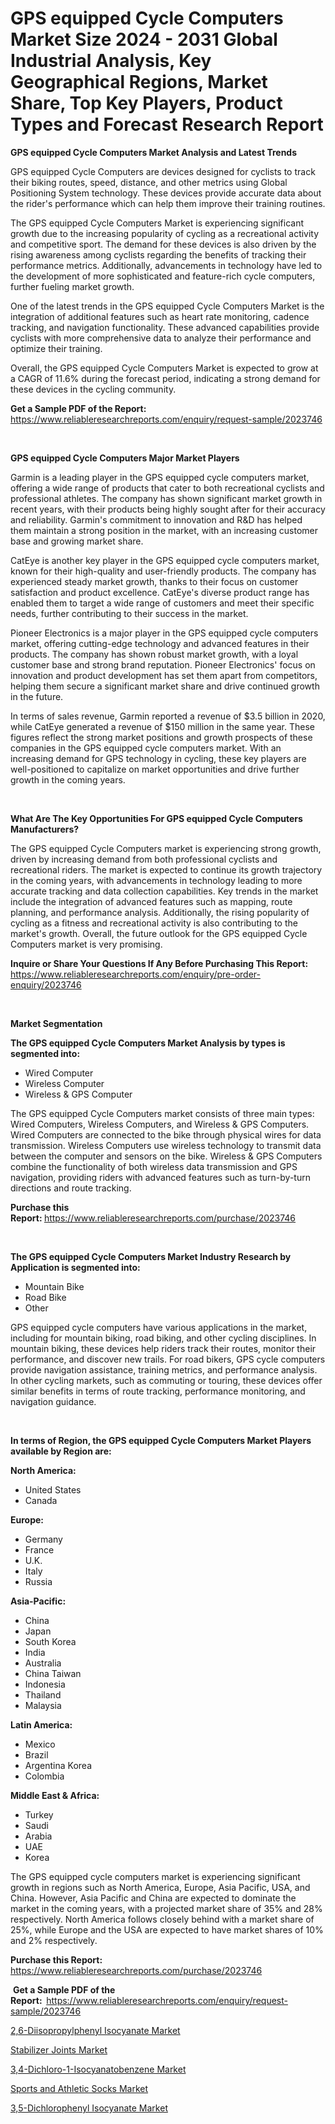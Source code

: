 <p><h1>GPS equipped Cycle Computers Market Size 2024 - 2031 Global Industrial Analysis, Key Geographical Regions, Market Share, Top Key Players, Product Types and Forecast Research Report</h1></p><p><strong>GPS equipped Cycle Computers Market Analysis and Latest Trends</strong></p>
<p><p>GPS equipped Cycle Computers are devices designed for cyclists to track their biking routes, speed, distance, and other metrics using Global Positioning System technology. These devices provide accurate data about the rider's performance which can help them improve their training routines.</p><p>The GPS equipped Cycle Computers Market is experiencing significant growth due to the increasing popularity of cycling as a recreational activity and competitive sport. The demand for these devices is also driven by the rising awareness among cyclists regarding the benefits of tracking their performance metrics. Additionally, advancements in technology have led to the development of more sophisticated and feature-rich cycle computers, further fueling market growth.</p><p>One of the latest trends in the GPS equipped Cycle Computers Market is the integration of additional features such as heart rate monitoring, cadence tracking, and navigation functionality. These advanced capabilities provide cyclists with more comprehensive data to analyze their performance and optimize their training.</p><p>Overall, the GPS equipped Cycle Computers Market is expected to grow at a CAGR of 11.6% during the forecast period, indicating a strong demand for these devices in the cycling community.</p></p>
<p><strong>Get a Sample PDF of the Report:&nbsp;</strong> <a href="https://www.reliableresearchreports.com/enquiry/request-sample/2023746">https://www.reliableresearchreports.com/enquiry/request-sample/2023746</a></p>
<p>&nbsp;</p>
<p><strong>GPS equipped Cycle Computers Major Market Players</strong></p>
<p><p>Garmin is a leading player in the GPS equipped cycle computers market, offering a wide range of products that cater to both recreational cyclists and professional athletes. The company has shown significant market growth in recent years, with their products being highly sought after for their accuracy and reliability. Garmin's commitment to innovation and R&D has helped them maintain a strong position in the market, with an increasing customer base and growing market share.</p><p>CatEye is another key player in the GPS equipped cycle computers market, known for their high-quality and user-friendly products. The company has experienced steady market growth, thanks to their focus on customer satisfaction and product excellence. CatEye's diverse product range has enabled them to target a wide range of customers and meet their specific needs, further contributing to their success in the market.</p><p>Pioneer Electronics is a major player in the GPS equipped cycle computers market, offering cutting-edge technology and advanced features in their products. The company has shown robust market growth, with a loyal customer base and strong brand reputation. Pioneer Electronics' focus on innovation and product development has set them apart from competitors, helping them secure a significant market share and drive continued growth in the future.</p><p>In terms of sales revenue, Garmin reported a revenue of $3.5 billion in 2020, while CatEye generated a revenue of $150 million in the same year. These figures reflect the strong market positions and growth prospects of these companies in the GPS equipped cycle computers market. With an increasing demand for GPS technology in cycling, these key players are well-positioned to capitalize on market opportunities and drive further growth in the coming years.</p></p>
<p>&nbsp;</p>
<p><strong>What Are The Key Opportunities For GPS equipped Cycle Computers Manufacturers?</strong></p>
<p><p>The GPS equipped Cycle Computers market is experiencing strong growth, driven by increasing demand from both professional cyclists and recreational riders. The market is expected to continue its growth trajectory in the coming years, with advancements in technology leading to more accurate tracking and data collection capabilities. Key trends in the market include the integration of advanced features such as mapping, route planning, and performance analysis. Additionally, the rising popularity of cycling as a fitness and recreational activity is also contributing to the market's growth. Overall, the future outlook for the GPS equipped Cycle Computers market is very promising.</p></p>
<p><strong>Inquire or Share Your Questions If Any Before Purchasing This Report:</strong> <a href="https://www.reliableresearchreports.com/enquiry/pre-order-enquiry/2023746">https://www.reliableresearchreports.com/enquiry/pre-order-enquiry/2023746</a></p>
<p>&nbsp;</p>
<p><strong>Market Segmentation</strong></p>
<p><strong>The GPS equipped Cycle Computers Market Analysis by types is segmented into:</strong></p>
<p><ul><li>Wired Computer</li><li>Wireless Computer</li><li>Wireless & GPS Computer</li></ul></p>
<p><p>The GPS equipped Cycle Computers market consists of three main types: Wired Computers, Wireless Computers, and Wireless & GPS Computers. Wired Computers are connected to the bike through physical wires for data transmission. Wireless Computers use wireless technology to transmit data between the computer and sensors on the bike. Wireless & GPS Computers combine the functionality of both wireless data transmission and GPS navigation, providing riders with advanced features such as turn-by-turn directions and route tracking.</p></p>
<p><strong>Purchase this Report:&nbsp;</strong><a href="https://www.reliableresearchreports.com/purchase/2023746">https://www.reliableresearchreports.com/purchase/2023746</a></p>
<p>&nbsp;</p>
<p><strong>The GPS equipped Cycle Computers Market Industry Research by Application is segmented into:</strong></p>
<p><ul><li>Mountain Bike</li><li>Road Bike</li><li>Other</li></ul></p>
<p><p>GPS equipped cycle computers have various applications in the market, including for mountain biking, road biking, and other cycling disciplines. In mountain biking, these devices help riders track their routes, monitor their performance, and discover new trails. For road bikers, GPS cycle computers provide navigation assistance, training metrics, and performance analysis. In other cycling markets, such as commuting or touring, these devices offer similar benefits in terms of route tracking, performance monitoring, and navigation guidance.</p></p>
<p>&nbsp;</p>
<p><strong>In terms of Region, the GPS equipped Cycle Computers Market Players available by Region are:</strong></p>
<p>
    <p> <strong> North America: </strong>
        <ul>
            <li>United States</li>
            <li>Canada</li>
        </ul>
        </p> 
    <p> <strong> Europe: </strong>
        <ul>
            <li>Germany</li>
            <li>France</li>
            <li>U.K.</li>
            <li>Italy</li>
            <li>Russia</li>
        </ul>
        </p> 
    <p> <strong> Asia-Pacific: </strong>
        <ul>
            <li>China</li>
            <li>Japan</li>
            <li>South Korea</li>
            <li>India</li>
            <li>Australia</li>
            <li>China Taiwan</li>
            <li>Indonesia</li>
            <li>Thailand</li>
            <li>Malaysia</li>
        </ul>
        </p> 
    <p> <strong> Latin America: </strong>
        <ul>
            <li>Mexico</li>
            <li>Brazil</li>
            <li>Argentina Korea</li>
            <li>Colombia</li>
        </ul>
        </p> 
    <p> <strong> Middle East & Africa: </strong>
        <ul>
            <li>Turkey</li>
            <li>Saudi</li>
            <li>Arabia</li>
            <li>UAE</li>
            <li>Korea</li>
        </ul>
    </p>
    </p>
<p><p>The GPS equipped cycle computers market is experiencing significant growth in regions such as North America, Europe, Asia Pacific, USA, and China. However, Asia Pacific and China are expected to dominate the market in the coming years, with a projected market share of 35% and 28% respectively. North America follows closely behind with a market share of 25%, while Europe and the USA are expected to have market shares of 10% and 2% respectively.</p></p>
<p><strong>Purchase this Report: </strong><a href="https://www.reliableresearchreports.com/purchase/2023746">https://www.reliableresearchreports.com/purchase/2023746</a></p>
<p>&nbsp;<strong>Get a Sample PDF of the Report:&nbsp;&nbsp;</strong><a href="https://www.reliableresearchreports.com/enquiry/request-sample/2023746">https://www.reliableresearchreports.com/enquiry/request-sample/2023746</a></p>
<p><strong></strong></p>
<p><p><a href="https://boundless-drawbridge-702.notion.site/2-6-Diisopropylphenyl-Isocyanate-Market-Research-Report-The-Key-To-Successful-Business-Strategy-For-4c1f4a123aeb478897a6c99832f5a028">2,6-Diisopropylphenyl Isocyanate Market</a></p><p><a href="https://view.publitas.com/reportprime-1/stabilizer-joints-market-challenges-opportunities-and-growth-drivers-and-major-market-players-forecasted-for-period-from-2024-2031/">Stabilizer Joints Market</a></p><p><a href="https://gamy-alyssum-396.notion.site/Global-3-4-Dichloro-1-Isocyanatobenzene-Market-Size-and-Market-Trends-Insights-and-Projections-from-b4099aa9857e40289cb78bde9928c2e0">3,4-Dichloro-1-Isocyanatobenzene Market</a></p><p><a href="https://view.publitas.com/reportprime-1/sports-and-athletic-socks-market-size-evaluating-its-market-trends-growth-and-projections-2024-2031/">Sports and Athletic Socks Market</a></p><p><a href="https://natural-crush-b99.notion.site/3-5-Dichlorophenyl-Isocyanate-Market-Size-and-Growth-Market-Segmentation-Regional-and-Country-Brea-ec6e3cee95af40d08543500a3e8f8938">3,5-Dichlorophenyl Isocyanate Market</a></p></p>
